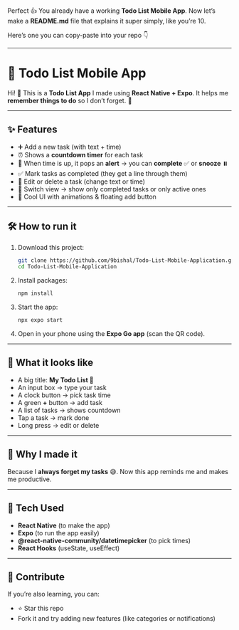 Perfect 👍 You already have a working **Todo List Mobile App**. Now let’s make a **README.md** file that explains it super simply, like you’re 10.

Here’s one you can copy-paste into your repo 👇

---

# 📝 Todo List Mobile App

Hi! 👋
This is a **Todo List App** I made using **React Native + Expo**.
It helps me **remember things to do** so I don’t forget. 🚀

---

## ✨ Features

* ➕ Add a new task (with text + time)
* ⏰ Shows a **countdown timer** for each task
* 🔔 When time is up, it pops an **alert** → you can **complete** ✅ or **snooze** ⏸️
* ✅ Mark tasks as completed (they get a line through them)
* 📝 Edit or delete a task (change text or time)
* 🔄 Switch view → show only completed tasks or only active ones
* 📱 Cool UI with animations & floating add button

---

## 🛠️ How to run it

1. Download this project:

   ```bash
   git clone https://github.com/9bishal/Todo-List-Mobile-Application.git
   cd Todo-List-Mobile-Application
   ```

2. Install packages:

   ```bash
   npm install
   ```

3. Start the app:

   ```bash
   npx expo start
   ```

4. Open in your phone using the **Expo Go app** (scan the QR code).

---

## 📸 What it looks like

* A big title: **My Todo List 📝**
* An input box → type your task
* A clock button → pick task time
* A green **+** button → add task
* A list of tasks → shows countdown
* Tap a task → mark done
* Long press → edit or delete

---

## 🎯 Why I made it

Because I **always forget my tasks** 😅.
Now this app reminds me and makes me productive.

---

## 🚀 Tech Used

* **React Native** (to make the app)
* **Expo** (to run the app easily)
* **@react-native-community/datetimepicker** (to pick times)
* **React Hooks** (useState, useEffect)

---

## 🤝 Contribute

If you’re also learning, you can:

* ⭐ Star this repo
* Fork it and try adding new features (like categories or notifications)
